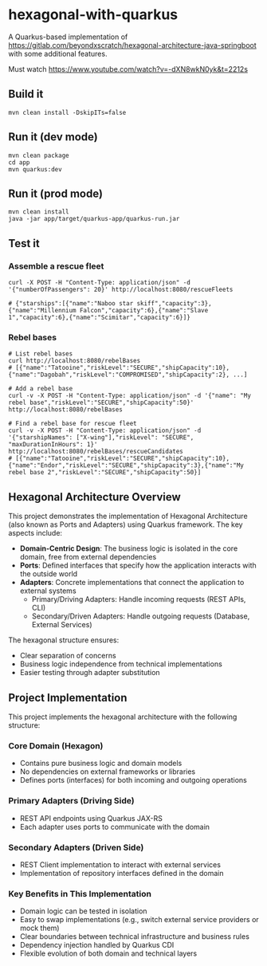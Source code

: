 # hexagonal-with-quarkus

A Quarkus-based implementation of https://gitlab.com/beyondxscratch/hexagonal-architecture-java-springboot
with some additional features.

Must watch https://www.youtube.com/watch?v=-dXN8wkN0yk&t=2212s

## Build it

```shell
mvn clean install -DskipITs=false
```

## Run it (dev mode)

```shell
mvn clean package
cd app
mvn quarkus:dev
```

## Run it (prod mode)

```shell
mvn clean install
java -jar app/target/quarkus-app/quarkus-run.jar
```

## Test it

### Assemble a rescue fleet

```shell
curl -X POST -H "Content-Type: application/json" -d '{"numberOfPassengers": 20}' http://localhost:8080/rescueFleets

# {"starships":[{"name":"Naboo star skiff","capacity":3},{"name":"Millennium Falcon","capacity":6},{"name":"Slave 1","capacity":6},{"name":"Scimitar","capacity":6}]}
```

### Rebel bases

```shell
# List rebel bases
curl http://localhost:8080/rebelBases
# [{"name":"Tatooine","riskLevel":"SECURE","shipCapacity":10},{"name":"Dagobah","riskLevel":"COMPROMISED","shipCapacity":2}, ...]

# Add a rebel base
curl -v -X POST -H "Content-Type: application/json" -d '{"name": "My rebel base","riskLevel":"SECURE","shipCapacity":50}' http://localhost:8080/rebelBases

# Find a rebel base for rescue fleet
curl -v -X POST -H "Content-Type: application/json" -d '{"starshipNames": ["X-wing"],"riskLevel": "SECURE", "maxDurationInHours": 1}' http://localhost:8080/rebelBases/rescueCandidates
# [{"name":"Tatooine","riskLevel":"SECURE","shipCapacity":10},{"name":"Endor","riskLevel":"SECURE","shipCapacity":3},{"name":"My rebel base 2","riskLevel":"SECURE","shipCapacity":50}]
```

## Hexagonal Architecture Overview

This project demonstrates the implementation of Hexagonal Architecture (also known as Ports and Adapters) using Quarkus framework. The key aspects include:

- **Domain-Centric Design**: The business logic is isolated in the core domain, free from external dependencies
- **Ports**: Defined interfaces that specify how the application interacts with the outside world
- **Adapters**: Concrete implementations that connect the application to external systems
  - Primary/Driving Adapters: Handle incoming requests (REST APIs, CLI)
  - Secondary/Driven Adapters: Handle outgoing requests (Database, External Services)

The hexagonal structure ensures:
- Clear separation of concerns
- Business logic independence from technical implementations
- Easier testing through adapter substitution

## Project Implementation

This project implements the hexagonal architecture with the following structure:

### Core Domain (Hexagon)
- Contains pure business logic and domain models
- No dependencies on external frameworks or libraries
- Defines ports (interfaces) for both incoming and outgoing operations

### Primary Adapters (Driving Side)
- REST API endpoints using Quarkus JAX-RS
- Each adapter uses ports to communicate with the domain

### Secondary Adapters (Driven Side)
- REST Client implementation to interact with external services
- Implementation of repository interfaces defined in the domain

### Key Benefits in This Implementation
- Domain logic can be tested in isolation
- Easy to swap implementations (e.g., switch external service providers or mock them)
- Clear boundaries between technical infrastructure and business rules
- Dependency injection handled by Quarkus CDI
- Flexible evolution of both domain and technical layers